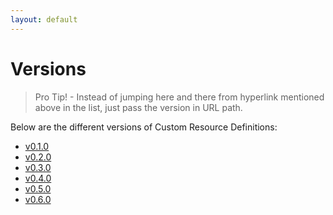 ```yaml
---
layout: default
---
```


# Versions

> Pro Tip! - Instead of jumping here and there from hyperlink mentioned above in the list, just pass the version in URL path.

Below are the different versions of Custom Resource Definitions:

- [v0.1.0](./v0.1.0.md)
- [v0.2.0](./v0.2.0.md)
- [v0.3.0](./v0.3.0.md)
- [v0.4.0](./v0.4.0.md)
- [v0.5.0](./v0.5.0.md)
- [v0.6.0](./v0.6.0.md)
